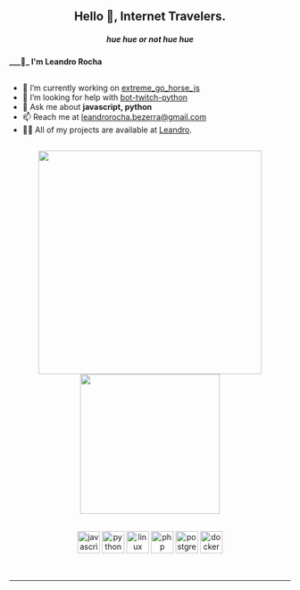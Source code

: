 
<h2 align="center">Hello 🖖, Internet Travelers.</h2>
<h5 align="center">hue hue or not hue hue</h5>
<h4>___👋_ I'm Leandro Rocha</h3>

##

- :telescope: I’m currently working on [extreme_go_horse_js](https://github.com/BLRocha/extreme_go_horse_js)
- :thinking: I’m looking for help with [bot-twitch-python](https://github.com/casadodev/bot-twitch-python)
- :speech_balloon: Ask me about **javascript, python**
- :mailbox: Reach me at leandrorocha.bezerra@gmail.com
- :man_technologist: All of my projects are available at [Leandro](https://github.com/BLRocha/).

##
<div align="center">
<img width="400" src="https://github-readme-stats.vercel.app/api?username=BLRocha&show_icons=true&theme=blueberry&count_private=true">
<img width="250" src="https://github-readme-stats.vercel.app/api/top-langs/?username=BLRocha&theme=blueberry"><br>

<p align="center">
    <br>
    <img src=https://devicons.github.io/devicon/devicon.git/icons/javascript/javascript-original.svg alt=javascript width="40" height="40"/>
    <img src=https://devicons.github.io/devicon/devicon.git/icons/python/python-original-wordmark.svg alt=python width="40" height="40"/>
    <img src=https://devicons.github.io/devicon/devicon.git/icons/linux/linux-original.svg alt=linux width="40" height="40"/>
    <img src=https://devicons.github.io/devicon/devicon.git/icons/php/php-original.svg alt=php width="40" height="40"/>
    <img src=https://devicons.github.io/devicon/devicon.git/icons/postgresql/postgresql-original-wordmark.svg alt=postgresql width="40" height="40"/>
    <img src=https://devicons.github.io/devicon/devicon.git/icons/docker/docker-original.svg alt=docker width="40" height="40"/>
</p>
</div>
</br>

----
